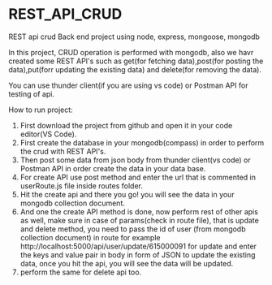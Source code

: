 # REST_API_CRUD

REST api crud Back end project using node, express, mongoose, mongodb

In this project, CRUD operation is performed with mongodb, also we havr created some REST API's such as get(for fetching data),post(for posting the data),put(forr updating the existing data) and delete(for removing the data).

You can use thunder client(if you are using vs code) or Postman API for testing of api.

How to run project:

1. First download the project from  github and open it in your code editor(VS Code).
2. First create the database in your mongodb(compass) in order to perform the crud with REST API's.
3. Then post some data from json body from thunder client(vs code) or Postman API in order create the data in your data base.
4.  For create API use post method and enter the url that is commented in userRoute.js file inside routes folder.
5.  Hit the create api and there you go! you will see the data in your mongodb collection document.
6.  And one the create API method is done, now perform rest of other apis as well, make sure in case of params(check in route file),
   that is update and delete method, you need to pass the id of user (from mongodb collection document) in route for example http://localhost:5000/api/user/update/615000091
   for update and enter the keys and value pair in body in form of JSON to update the existing data, once you hit the api, you will see the data will be updated.
7. perform the same for delete api too. 
